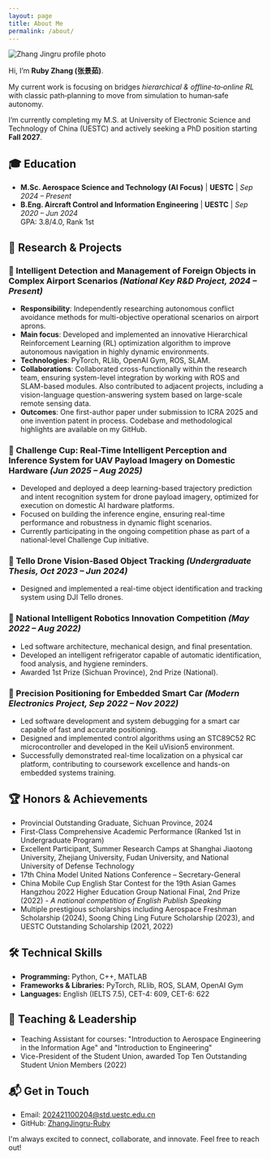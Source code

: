```yaml
---
layout: page
title: About Me
permalink: /about/
---
```


<div class="about-wrapper">
  <div class="about-image">
    <img src="{{ site.baseurl }}/images/02.jpg" alt="Zhang Jingru profile photo" />
  </div>

  <div class="about-intro">
    <p>Hi, I’m <strong>Ruby Zhang (张景茹)</strong>.</p>
    <p>My current work is focusing on bridges <em>hierarchical & offline‑to‑online RL</em> with classic path‑planning to move from simulation to human‑safe autonomy.</p>
    <p>I’m currently completing my M.S. at University of Electronic Science and Technology of China (UESTC) and actively seeking a PhD position starting <strong>Fall 2027</strong>.</p>
  </div>
</div>


## 🎓 Education

- **M.Sc. Aerospace Science and Technology (AI Focus)** | **UESTC** | *Sep 2024 – Present*  
- **B.Eng. Aircraft Control and Information Engineering** | **UESTC** | *Sep 2020 – Jun 2024*  
  GPA: 3.8/4.0, Rank 1st

## 🚀 Research & Projects

### 🛫 Intelligent Detection and Management of Foreign Objects in Complex Airport Scenarios *(National Key R&D Project, 2024 – Present)*

- **Responsibility**: Independently researching autonomous conflict avoidance methods for multi-objective operational scenarios on airport aprons.
- **Main focus**: Developed and implemented an innovative Hierarchical Reinforcement Learning (RL) optimization algorithm to improve autonomous navigation in highly dynamic environments.
- **Technologies**: PyTorch, RLlib, OpenAI Gym, ROS, SLAM.
- **Collaborations**: Collaborated cross-functionally within the research team, ensuring system-level integration by working with ROS and SLAM-based modules. Also contributed to adjacent projects, including a vision-language question-answering system based on large-scale remote sensing data.
- **Outcomes**: One first-author paper under submission to ICRA 2025 and one invention patent in process. Codebase and methodological highlights are available on my GitHub.

### 🧠 Challenge Cup: Real-Time Intelligent Perception and Inference System for UAV Payload Imagery on Domestic Hardware *(Jun 2025 – Aug 2025)*

- Developed and deployed a deep learning-based trajectory prediction and intent recognition system for drone payload imagery, optimized for execution on domestic AI hardware platforms.
- Focused on building the inference engine, ensuring real-time performance and robustness in dynamic flight scenarios.
- Currently participating in the ongoing competition phase as part of a national-level Challenge Cup initiative.

### 🤖 Tello Drone Vision-Based Object Tracking *(Undergraduate Thesis, Oct 2023 – Jun 2024)*

- Designed and implemented a real-time object identification and tracking system using DJI Tello drones.

### 📡 National Intelligent Robotics Innovation Competition *(May 2022 – Aug 2022)*

- Led software architecture, mechanical design, and final presentation.
- Developed an intelligent refrigerator capable of automatic identification, food analysis, and hygiene reminders.
- Awarded 1st Prize (Sichuan Province), 2nd Prize (National).

### 🚗 Precision Positioning for Embedded Smart Car *(Modern Electronics Project, Sep 2022 – Nov 2022)*

- Led software development and system debugging for a smart car capable of fast and accurate positioning.
- Designed and implemented control algorithms using an STC89C52 RC microcontroller and developed in the Keil uVision5 environment.
- Successfully demonstrated real-time localization on a physical car platform, contributing to coursework excellence and hands-on embedded systems training.

## 🏆 Honors & Achievements

- Provincial Outstanding Graduate, Sichuan Province, 2024
- First-Class Comprehensive Academic Performance (Ranked 1st in Undergraduate Program)
- Excellent Participant, Summer Research Camps at Shanghai Jiaotong University, Zhejiang University, Fudan University, and National University of Defense Technology
- 17th China Model United Nations Conference – Secretary-General
- China Mobile Cup English Star Contest for the 19th Asian Games Hangzhou 2022 Higher Education Group National Final, 2nd Prize (2022) - *A national competition of English Publish Speaking*
- Multiple prestigious scholarships including Aerospace Freshman Scholarship (2024), Soong Ching Ling Future Scholarship (2023), and UESTC Outstanding Scholarship (2021, 2022)

## 🛠 Technical Skills

- **Programming:** Python, C++, MATLAB
- **Frameworks & Libraries:** PyTorch, RLlib, ROS, SLAM, OpenAI Gym
- **Languages:** English (IELTS 7.5), CET-4: 609, CET-6: 622

## 🌟 Teaching & Leadership

- Teaching Assistant for courses: "Introduction to Aerospace Engineering in the Information Age" and "Introduction to Engineering"
- Vice-President of the Student Union, awarded Top Ten Outstanding Student Union Members (2022)

## 📬 Get in Touch

- Email: [202421100204@std.uestc.edu.cn](mailto:202421100204@std.uestc.edu.cn)
- GitHub: [ZhangJingru-Ruby](https://github.com/ZhangJingru-Ruby)

I'm always excited to connect, collaborate, and innovate. Feel free to reach out!
